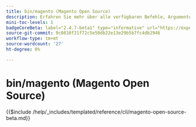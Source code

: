 ```yaml
---
title: bin/magento (Magento Open Source)
description: Erfahren Sie mehr über alle verfügbaren Befehle, Argumente und Optionen für das Befehlszeilen-Tool "bin/magento".
mini-toc-levels: 1
badgeCoreBeta: label="2.4.7-beta1" type="informative" url="https://experienceleague.adobe.com/docs/commerce-operations/release/notes/magento-open-source/2-4-7.html"
source-git-commit: 9c0810f21f72c5e50db22e13e29b5b7fc4db2946
workflow-type: tm+mt
source-wordcount: '27'
ht-degree: 0%

---
```


# bin/magento (Magento Open Source)

{{$include /help/_includes/templated/reference/cli/magento-open-source-beta.md}}
